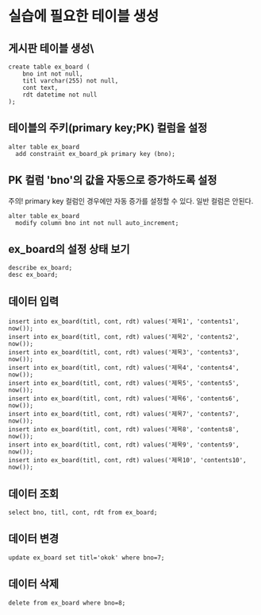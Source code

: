 # 실습에 필요한 테이블 생성

## 게시판 테이블 생성\
```
create table ex_board (
    bno int not null,
    titl varchar(255) not null,
    cont text,
    rdt datetime not null
);

```

## 테이블의 주키(primary key;PK) 컬럼을 설정
```
alter table ex_board
  add constraint ex_board_pk primary key (bno);
```

## PK 컬럼 'bno'의 값을 자동으로 증가하도록 설정
주의! primary key 컬럼인 경우에만 자동 증가를 설정할 수 있다. 일반 컬럼은 안된다.
```
alter table ex_board
  modify column bno int not null auto_increment;
```

## ex_board의 설정 상태 보기
```
describe ex_board;
desc ex_board; 
```

## 데이터 입력 
```
insert into ex_board(titl, cont, rdt) values('제목1', 'contents1', now());
insert into ex_board(titl, cont, rdt) values('제목2', 'contents2', now());
insert into ex_board(titl, cont, rdt) values('제목3', 'contents3', now());
insert into ex_board(titl, cont, rdt) values('제목4', 'contents4', now());
insert into ex_board(titl, cont, rdt) values('제목5', 'contents5', now());
insert into ex_board(titl, cont, rdt) values('제목6', 'contents6', now());
insert into ex_board(titl, cont, rdt) values('제목7', 'contents7', now());
insert into ex_board(titl, cont, rdt) values('제목8', 'contents8', now());
insert into ex_board(titl, cont, rdt) values('제목9', 'contents9', now());
insert into ex_board(titl, cont, rdt) values('제목10', 'contents10', now());
```

## 데이터 조회
```
select bno, titl, cont, rdt from ex_board;
```

## 데이터 변경
```
update ex_board set titl='okok' where bno=7;
```

## 데이터 삭제
```
delete from ex_board where bno=8;
```









